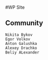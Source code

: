 #WP SIte

## Community
```
Nikita Bykov
Egor Volkov
Anton Galushka
Alexey Drachko
Beliy ALexander
```
